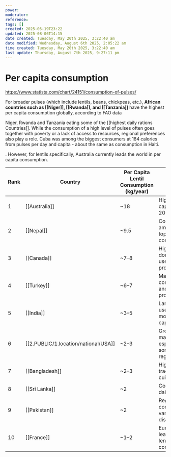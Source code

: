 ```yaml
---
power: 
moderator: 
reference: 
tags: []
created: 2025-05-19T23:22
updated: 2025-08-06T14:15
date created: Tuesday, May 20th 2025, 3:22:40 am
date modified: Wednesday, August 6th 2025, 2:05:22 am
time created: Tuesday, May 20th 2025, 3:22:40 am
last update: Thursday, August 7th 2025, 9:27:11 pm
---
```


# 

# Per capita consumption
https://www.statista.com/chart/24151/consumption-of-pulses/

For broader pulses (which include lentils, beans, chickpeas, etc.), **African countries such as [[Niger]], [[Rwanda]], and [[Tanzania]]** have the highest per capita consumption globally, according to FAO data[](https://www.statista.com/chart/24151/consumption-of-pulses/)

Niger, Rwanda and Tanzania eating some of the [[highest daily rations Countries]]. While the consumption of a high level of pulses often goes together with poverty or a lack of access to resources, regional preferences also play a role. Cuba was among the biggest consumers at 184 calories from pulses per day and capita - about the same as consumption in Haiti.

. However, for lentils specifically, Australia currently leads the world in per capita consumption.

| Rank | Country           | Per Capita Lentil Consumption (kg/year) | Notes                                       |
| ---- | ----------------- | --------------------------------------- | ------------------------------------------- |
| 1    | [[Australia]]     | ~18                                     | Highest per capita as of 2024.              |
| 2    | [[Nepal]]         | ~9.5                                    | Consistently among the top consumers.       |
| 3    | [[Canada]]        | ~7–8                                    | High domestic use; also top producer.       |
| 4    | [[Turkey]]        | ~6–7                                    | Major consumer and producer.                |
| 5    | [[India]]         | ~3–5                                    | Large total use, moderate per capita.       |
| 6    | [[2.PUBLIC/1.location/national/USA]] | ~2–3                                    | Growing market, especially in some regions. |
| 7    | [[Bangladesh]]    | ~2–3                                    | High use in traditional cuisine.            |
| 8    | [[Sri Lanka]]     | ~2                                      | Common in daily diet.                       |
| 9    | [[Pakistan]]      | ~2                                      | Regularly consumed in various dishes.       |
| 10   | [[France]]        | ~1–2                                    | European leader in lentil consumption.      |
